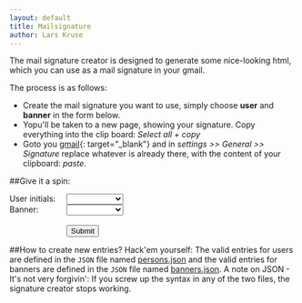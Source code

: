 ```yaml
---
layout: default
title: Mailsignature
author: Lars Kruse
---
```


The mail signature creator is designed to generate some nice-looking html, which you can use as a mail signature in your gmail.

The process is as follows:

* Create the mail signature you want to use, simply choose __user__ and __banner__ in the form below.
* Yopu'll be taken to a new page, showing your signature. Copy everything into the clip board: _Select all + copy_
* Goto you [gmail](http://gmail.google.com){: target="\_blank"} and in _settings >> General >> Signature_  replace whatever is already there, with the content of your clipboard: _paste_.

##Give it a spin:

<script type="text/javascript" src="/javascripts/jquery-1.11.1.js"></script>

<form action="./create.html" method="get">
  <div style="width: 100px;display: block;float: left;">User initials:</div>
  <select id="user-options" type="text" name="user" style="width:100px;">
    <script type="text/javascript">
       $.getJSON('./persons.json', function(persons) {
         for (var user in persons) {
             document.getElementById("user-options").insertAdjacentHTML('beforeend', '<option value="'+user+'">'+user+'</option>');
         }
       });
    </script>
 </select>
<br>
  <div style="width: 100px;display: block;float: left;">Banner:</div>
  <select id="banner-options" type="text" name="banner" style="width:100px;">
  <script type="text/javascript">
     $.getJSON('./banners.json', function(designs) {
       for (var design in designs) {
           document.getElementById("banner-options").insertAdjacentHTML('beforeend', '<option value="'+design+'">'+design+'</option>');
       }
     });
  </script>
  </select><br>
  <div>&nbsp;</div>
  <div style="width: 100px;display: block;float: left;">&nbsp;</div><input type="submit" value="Submit">
</form>


##How to create new entries?
Hack'em yourself: The valid entries for users are defined in the `JSON` file named [persons.json](https://github.com/Praqma/praqma.github.io/blob/mastermailsignature/persons.json) and the valid entries for banners are defined in the `JSON` file named [banners.json](https://github.com/Praqma/praqma.github.io/blob/mastermailsignature/banners.json). A note on JSON - It's not very forgivin': If you screw up the syntax in any of the two files, the signature creator stops working.
